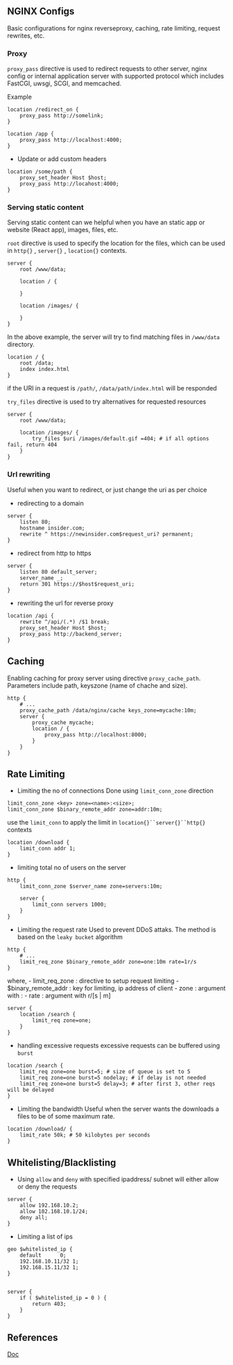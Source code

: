 ## NGINX Configs

Basic configurations for nginx reverseproxy, caching, rate limiting, request rewrites, etc.

### Proxy

`proxy_pass` directive is used to redirect requests to other server, nginx config or internal
application server with supported protocol which includes FastCGI, uwsgi, SCGI, and memcached.

Example

```
location /redirect_on {
	proxy_pass http://somelink;
}
```

```
location /app {
	proxy_pass http://localhost:4000;
}
```

- Update or add custom headers

```
location /some/path {
	proxy_set_header Host $host;
	proxy_pass http://locahost:4000;
}
```

### Serving static content

Serving static content can we helpful when you have an static app or website (React app),
images, files, etc.

`root` directive is used to specify the location for the files, which can be used in
`http{}` , `server{}` , `location{}` contexts.

```
server {
	root /www/data;

	location / {

	}

	location /images/ {

	}
}

```

In the above example, the server will try to find matching files in `/www/data` directory.

```
location / {
	root /data;
	index index.html
}
```

if the URI in a request is `/path/`, `/data/path/index.html` will be responded

`try_files` directive is used to try alternatives for requested resources

```
server {
	root /www/data;

	location /images/ {
		try_files $uri /images/default.gif =404; # if all options fail, return 404
	}
}
```

### Url rewriting

Useful when you want to redirect, or just change the uri as per choice

- redirecting to a domain

```
server {
	listen 80;
	hostname insider.com;
	rewrite ^ https://newinsider.com$request_uri? permanent;
}
```

- redirect from http to https

```
server {
	listen 80 default_server;
	server_name _;
	return 301 https://$host$request_uri;
}
```

- rewriting the url for reverse proxy

```
location /api {
	rewrite ^/api/(.*) /$1 break;
	proxy_set_header Host $host;
	proxy_pass http://backend_server;
}
```

## Caching

Enabling caching for proxy server using directive `proxy_cache_path`. Parameters include
path, keyszone (name of chache and size).

```
http {
	# ...
	proxy_cache_path /data/nginx/cache keys_zone=mycache:10m;
	server {
		proxy_cache mycache;
		location / {
			proxy_pass http://localhost:8000;
		}
	}
}
```

## Rate Limiting

- Limiting the no of connections
  Done using `limit_conn_zone` direction

```
limit_conn_zone <key> zone=<name>:<size>;
limit_conn_zone $binary_remote_addr zone=addr:10m;
```

use the `limit_conn` to apply the limit in ` location{}``server{}``http{} ` contexts

```
location /download {
	limit_conn addr 1;
}
```

- limiting total no of users on the server

```
http {
	limit_conn_zone $server_name zone=servers:10m;

	server {
		limit_conn servers 1000;
	}
}
```

- Limiting the request rate
  Used to prevent DDoS attaks. The method is based on the `leaky bucket` algorithm

```
http {
	# ...
	limit_req_zone $binary_remote_addr zone=one:10m rate=1r/s
}
```

where, - limit_req_zone : directive to setup request limiting - $binary_remote_addr : key for limiting, ip address of client - zone : argument with <name>:<size> - rate : argument with <count>r/[s | m]

```
server {
	location /search {
		limit_req zone=one;
	}
}
```

- handling excessive requests
  excessive requests can be buffered using `burst`

```
location /search {
	limit_req zone=one burst=5; # size of queue is set to 5
	limit_req zone=one burst=5 nodelay; # if delay is not needed
	limit_req zone=one burst=5 delay=3; # after first 3, other reqs will be delayed
}
```

- Limiting the bandwidth
  Useful when the server wants the downloads a files to be of some maximum rate.

```
location /download/ {
	limit_rate 50k; # 50 kilobytes per seconds
}
```

## Whitelisting/Blacklisting

- Using `allow` and `deny` with specified ipaddress/ subnet will either allow or deny
  the requests

```
server {
	allow 192.168.10.2;
	allow 102.168.10.1/24;
	deny all;
}
```

- Limiting a list of ips

```
geo $whitelisted_ip {
	default 	 0;
	192.168.10.11/32 1;
	192.168.15.11/32 1;
}


server {
	if ( $whitelisted_ip = 0 ) {
		return 403;
	}
}
```

## References

[Doc](https://docs.nginx.com/nginx/)
